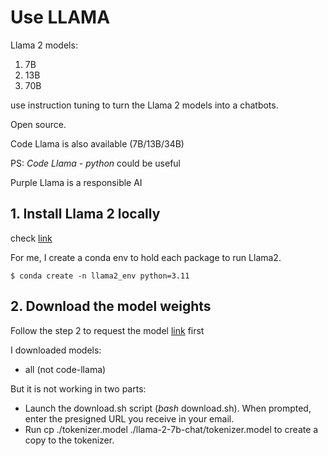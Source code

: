 # Use LLAMA

Llama 2 models:
1. 7B
2. 13B
3. 70B

use instruction tuning to turn the Llama 2 models into a chatbots.

Open source.

Code Llama is also available (7B/13B/34B)

PS: _Code Llama - python_ could be useful

Purple Llama is a responsible AI



## 1. Install Llama 2 locally
check [link](https://ai.meta.com/blog/5-steps-to-getting-started-with-llama-2/)

For me, I create a conda env to hold each package to run Llama2.

~~~
$ conda create -n llama2_env python=3.11
~~~


## 2. Download the model weights
Follow the step 2 to request the model [link](https://ai.meta.com/llama/) first 

I downloaded models:
* all (not code-llama)

But it is not working in two parts:

* Launch the download.sh script (_bash_ download.sh). When prompted, enter the presigned URL you receive in your email.
* Run cp ./tokenizer.model ./llama-2-7b-chat/tokenizer.model to create a copy to the tokenizer.

